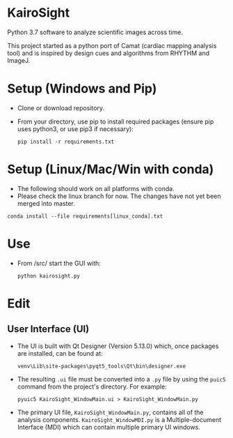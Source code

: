 # KairoSight
Python 3.7 software to analyze scientific images across time. 

This project started as a python port of Camat (cardiac mapping analysis tool) and is inspired by design cues and algorithms from RHYTHM and ImageJ.  
 

# Setup (Windows and Pip)
* Clone or download repository.
* From your directory, use pip to install required packages (ensure pip uses python3, or use pip3 if necessary):

	```pip install -r requirements.txt```	

# Setup (Linux/Mac/Win with conda)
* The following should work on all platforms with conda.
* Please check the linux branch for now. The changes have not yet been merged into master.  

```conda install --file requirements[linux_conda].txt```

# Use
* From /src/ start the GUI with:  

    ```python kairosight.py```

# Edit
## User Interface (UI)
* The UI is built with Qt Designer (Version 5.13.0) which, once packages are installed, can be found at:
	
	```venv\Lib\site-packages\pyqt5_tools\Qt\bin\designer.exe```

* The resulting ```.ui``` file must be converted into a ```.py``` file by using the ```puic5``` command from the project's directory. For example:

	```pyuic5 KairoSight_WindowMain.ui > KairoSight_WindowMain.py```

* The primary UI file, ```KairoSight_WindowMain.py```, contains all of the analysis components. ```KairoSight_WindowMDI.py``` is a Multiple-document Interface (MDI) which can contain multiple primary UI windows.